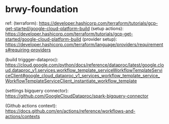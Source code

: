 # brwy-foundation







ref: 
(terraform): https://developer.hashicorp.com/terraform/tutorials/gcp-get-started/google-cloud-platform-build
(setup actions): https://developer.hashicorp.com/terraform/tutorials/gcp-get-started/google-cloud-platform-build
(provider setup): https://developer.hashicorp.com/terraform/language/providers/requirements#requiring-providers

(build triggger-dataproc): https://cloud.google.com/python/docs/reference/dataproc/latest/google.cloud.dataproc_v1.services.workflow_template_serviceWorkflowTemplateServiceClient#google_cloud_dataproc_v1_services_workflow_template_service_WorkflowTemplateServiceClient_instantiate_workflow_template

(settings bigquery connector): https://github.com/GoogleCloudDataproc/spark-bigquery-connector

(Github actions context): https://docs.github.com/en/actions/reference/workflows-and-actions/contexts